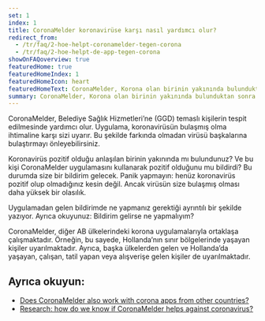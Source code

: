 ```yaml
---
set: 1
index: 1
title: CoronaMelder koronavirüse karşı nasıl yardımcı olur?
redirect_from: 
  - /tr/faq/2-hoe-helpt-coronamelder-tegen-corona
  - /tr/faq/2-hoe-helpt-de-app-tegen-corona
showOnFAQoverview: true
featuredHome: true
featuredHomeIndex: 1
featuredHomeIcon: heart
featuredHomeText: CoronaMelder, Korona olan birinin yakınında bulunduktan sonra sizi uyarır.
summary: CoronaMelder, Korona olan birinin yakınında bulunduktan sonra sizi uyarır.
---
```

CoronaMelder, Belediye Sağlık Hizmetleri’ne (GGD) temaslı kişilerin tespit edilmesinde yardımcı olur. Uygulama, koronavirüsün bulaşmış olma ihtimaline karşı sizi uyarır. Bu şekilde farkında olmadan virüsü başkalarına bulaştırmayı önleyebilirsiniz. 
 
Koronavirüs pozitif olduğu anlaşılan birinin yakınında mı bulundunuz? Ve bu kişi CoronaMelder uygulamasını kullanarak pozitif olduğunu mu bildirdi? Bu durumda size bir bildirim gelecek. Panik yapmayın: henüz koronavirüs pozitif olup olmadığınız kesin değil. Ancak virüsün size bulaşmış olması daha yüksek bir olasılık. 

Uygulamadan gelen bildirimde ne yapmanız gerektiği ayrıntılı bir şekilde yazıyor. Ayrıca okuyunuz: Bildirim gelirse ne yapmalıyım? 

CoronaMelder, diğer AB ülkelerindeki korona uygulamalarıyla ortaklaşa çalışmaktadır. Örneğin, bu sayede, Hollanda’nın sınır bölgelerinde yaşayan kişiler uyarılmaktadır. Ayrıca, başka ülkelerden gelen ve Hollanda’da yaşayan, çalışan, tatil yapan veya alışverişe gelen kişiler de uyarılmaktadır. 

## Ayrıca okuyun:

- <a href="/{{page.lang}}/faq/1-7-werkt-coronamelder-ook-met-apps-uit-andere-landen" lang="en" hreflang="en">Does CoronaMelder also work with corona apps from other countries?</a>
- <a href="/{{page.lang}}/faq/3-1-onderzoek-hoe-weten-we-of-coronamelder-helpt-tegen-corona" lang="en" hreflang="en">Research: how do we know if CoronaMelder helps against coronavirus?</a>
